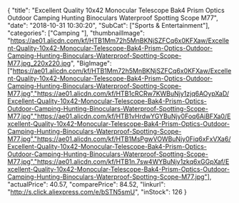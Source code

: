 {
	"title": "Excellent Quality 10x42 Monocular Telescope Bak4 Prism Optics Outdoor Camping Hunting Binoculars Waterproof Spotting Scope M77",
	"date": "2018-10-31 10:30:20",
	"SubCat": ["Sports & Entertainment"],
	"categories": ["Camping "],
	"thumbnailImage": "https://ae01.alicdn.com/kf/HTB1Mm72h5MnBKNjSZFCq6x0KFXaw/Excellent-Quality-10x42-Monocular-Telescope-Bak4-Prism-Optics-Outdoor-Camping-Hunting-Binoculars-Waterproof-Spotting-Scope-M77.jpg_220x220.jpg",
	"BigImage": ["https://ae01.alicdn.com/kf/HTB1Mm72h5MnBKNjSZFCq6x0KFXaw/Excellent-Quality-10x42-Monocular-Telescope-Bak4-Prism-Optics-Outdoor-Camping-Hunting-Binoculars-Waterproof-Spotting-Scope-M77.jpg","https://ae01.alicdn.com/kf/HTB1cRCRw7KWBuNjy1zjq6AOypXaD/Excellent-Quality-10x42-Monocular-Telescope-Bak4-Prism-Optics-Outdoor-Camping-Hunting-Binoculars-Waterproof-Spotting-Scope-M77.jpg","https://ae01.alicdn.com/kf/HTB1vHrdwYGYBuNjy0Foq6AiBFXa0/Excellent-Quality-10x42-Monocular-Telescope-Bak4-Prism-Optics-Outdoor-Camping-Hunting-Binoculars-Waterproof-Spotting-Scope-M77.jpg","https://ae01.alicdn.com/kf/HTB1MsPgwVOWBuNjy0Fiq6xFxVXa6/Excellent-Quality-10x42-Monocular-Telescope-Bak4-Prism-Optics-Outdoor-Camping-Hunting-Binoculars-Waterproof-Spotting-Scope-M77.jpg","https://ae01.alicdn.com/kf/HTB1n.7sw4WYBuNjy1zkq6xGGpXaf/Excellent-Quality-10x42-Monocular-Telescope-Bak4-Prism-Optics-Outdoor-Camping-Hunting-Binoculars-Waterproof-Spotting-Scope-M77.jpg"],
	"actualPrice": 40.57,
	"comparePrice": 84.52,
	"linkurl": "http://s.click.aliexpress.com/e/bSTN5smU",
	"inStock": 126
}
